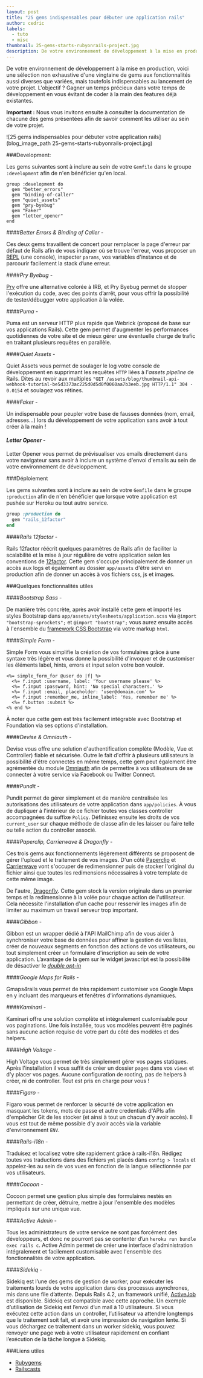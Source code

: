 ```yaml
---
layout: post
title: "25 gems indispensables pour débuter une application rails"
author: cedric
labels:
  - tuto
  - misc
thumbnail: 25-gems-starts-rubyonrails-project.jpg
description: De votre environnement de développement à la mise en production, voici une sélection non exhaustive d'une vingtaine de gems aux fonctionnalités aussi diverses que variées, toutefois indispensables au lancement de votre projet. L'objectif ? Gagner un temps précieux dans votre temps de développement en vous évitant de coder à la main des features déjà existantes.
---
```


De votre environnement de développement à la mise en production, voici une sélection non exhaustive d'une vingtaine de gems aux fonctionnalités aussi diverses que variées, mais toutefois indispensables au lancement de votre projet. L'objectif ? Gagner un temps précieux dans votre temps de développement en vous évitant de coder à la main des features déjà existantes.

**Important :** Nous vous invitons ensuite à consulter la documentation de chacune des gems présentées afin de savoir comment les utiliser au sein de votre projet.

![25 gems indispensables pour débuter votre application rails](blog_image_path 25-gems-starts-rubyonrails-project.jpg)


###Development:

Les gems suivantes sont à inclure au sein de votre `Gemfile` dans le groupe `:development` afin de n'en bénéficier qu'en local.

```
group :development do
  gem "better_errors"
  gem "binding-of-caller"
  gem "quiet_assets"
  gem "pry-byebug"
  gem "Faker"
  gem "letter_opener"
end
```

####*Better Errors & Binding of Caller* - [<i class="fa fa-github fa-1x"></i>](https://github.com/charliesome/better_errors)

Ces deux gems travaillent de concert pour remplacer la page d'erreur par défaut de Rails afin de vous indiquer où se trouve l'erreur, vous proposer un [REPL](http://en.wikipedia.org/wiki/Read%E2%80%93eval%E2%80%93print_loop) (une console), inspecter `params`, vos variables d'instance et de parcourir facilement la stack d’une erreur.

####*Pry Byebug* - [<i class="fa fa-github fa-1x"></i>](https://github.com/deivid-rodriguez/pry-byebug)

[Pry](https://vimeo.com/87710671) offre une alternative colorée à IRB, et Pry Byebug permet de stopper l'exécution du code, avec des points d’arrêt, pour vous offrir la possibilité de tester/débugger votre application à la volée.

####*Puma* - [<i class="fa fa-github fa-1x"></i>](https://github.com/puma/puma)

Puma est un serveur HTTP plus rapide que Webrick (proposé de base sur vos applications Rails). Cette gem permet d'augmenter les performances quotidiennes de votre site et de mieux gérer une éventuelle charge de trafic en traitant plusieurs requêtes en parallèle.


####*Quiet Assets* - [<i class="fa fa-github fa-1x"></i>](https://github.com/evrone/quiet_assets)

Quiet Assets vous permet de soulager le log votre console de développement en supprimant les requêtes `HTTP` liées à l'*assets pipeline* de Rails. Dites au revoir aux multiples `"GET /assets/blog/thumbnail-api-webhook-tutorial-be5d3373ac225d0d5d0f0060aa7b3eeb.jpg HTTP/1.1" 304 - 0.0154` et soulagez vos rétines.


####*Faker* - [<i class="fa fa-github fa-1x"></i>](https://github.com/stympy/faker)

Un indispensable pour peupler votre base de fausses données (nom, email, adresses...) lors du développement de votre application sans avoir à tout créer à la main !

#### *Letter Opener*  - [<i class="fa fa-github fa-1x"></i>](https://github.com/ryanb/letter_opener)

Letter Opener vous permet de prévisualiser vos emails directement dans votre navigateur sans avoir à inclure un système d'envoi d'emails au sein de votre environnement de développement.


###Déploiement

Les gems suivantes sont à inclure au sein de votre `Gemfile` dans le groupe `:production` afin de n'en bénéficier que lorsque votre application est pushée sur Heroku ou tout autre service.

```ruby
group :production do
  gem "rails_12factor"
end
```

####*Rails 12factor* - [<i class="fa fa-github fa-1x"></i>](https://github.com/heroku/rails_12factor)

Rails 12factor réécrit quelques paramètres de Rails afin de faciliter la scalabilité et la mise à jour régulière de votre application selon les conventions de [12factor](http://12factor.net). Cette gem s'occupe principalement de donner un accès aux logs et également au dossier `app/assets` d'être servi en production afin de donner un accès à vos fichiers css, js et images.


###Quelques fonctionnalités utiles

####*Bootstrap Sass* - [<i class="fa fa-github fa-1x"></i>](https://github.com/twbs/bootstrap-sass#a-ruby-on-rails)

De manière très concrète, après avoir installé cette gem et importé les styles Bootstrap dans `app/assets/stylesheets/application.scss` via  `@import "bootstrap-sprockets";` et `@import "bootstrap";` vous aurez ensuite accès à l'ensemble du [framework CSS Bootstrap](http://getbootstrap.com/) via votre markup `html`.


####*Simple Form* - [<i class="fa fa-github fa-1x"></i>](https://github.com/plataformatec/simple_form)

Simple Form vous simplifie la création de vos formulaires grâce à une syntaxe très légère et vous donne la possibilité d'invoquer et de customiser les éléments label, hints, errors et input selon votre bon vouloir.

```erb
<%= simple_form_for @user do |f| %>
  <%= f.input :username, label: 'Your username please' %>
  <%= f.input :password, hint: 'No special characters.' %>
  <%= f.input :email, placeholder: 'user@domain.com' %>
  <%= f.input :remember_me, inline_label: 'Yes, remember me' %>
  <%= f.button :submit %>
<% end %>
```

À noter que cette gem est très facilement intégrable avec Bootstrap et Foundation via ses options d'installation.


####*Devise & Omniauth* - [<i class="fa fa-github fa-1x"></i>](https://github.com/plataformatec/devise)

Devise vous offre une solution d'authentification complète (Modèle, Vue et Controller) fiable et sécurisée. Outre le fait d'offrir à plusieurs utilisateurs la possibilité d'être connectés en même temps, cette gem peut également être agrémentée du module [Omniauth](https://github.com/intridea/omniauth) afin de permettre à vos utilisateurs de se connecter à votre service via Facebook ou Twitter Connect.


####*Pundit* - [<i class="fa fa-github fa-1x"></i>](https://github.com/elabs/pundit)

Pundit permet de gérer simplement et de manière centralisée les autorisations des utilisateurs de votre application dans `app/policies`. À vous de dupliquer à l'intérieur de ce fichier toutes vos classes controller accompagnées du suffixe `Policy`. Définissez ensuite les droits de vos `current_user` sur chaque méthode de classe afin de les laisser ou faire telle ou telle action du controller associé.


####*Paperclip, Carrierwave & Dragonfly* - [<i class="fa fa-github fa-1x"></i>](https://github.com/thoughtbot/paperclip)

Ces trois gems aux fonctionnements légèrement différents se proposent de gérer l'upload et le traitement de vos images. D'un côté [Paperclip](https://github.com/thoughtbot/paperclip) et [Carrierwave](https://github.com/carrierwaveuploader/carrierwave) vont s'occuper de redimensionner puis de stocker l'original du fichier ainsi que toutes les redimensions nécessaires à votre template de cette même image.

De l'autre, [Dragonfly](https://github.com/markevans/dragonfly). Cette gem stock la version originale dans un premier temps et la redimensionne à la volée pour chaque action de l'utilisateur. Cela nécessite l'installation d'un cache pour resservir les images afin de limiter au maximum un travail serveur trop important.

####*Gibbon* - [<i class="fa fa-github fa-1x"></i>](https://github.com/amro/gibbon)

Gibbon est un wrapper dédié à l'API MailChimp afin de vous aider à synchroniser votre base de données pour affiner la gestion de vos listes, créer de nouveaux segments en fonction des actions de vos utilisateurs, ou tout simplement créer un formulaire d'inscription au sein de votre application. L’avantage de la gem sur le widget javascript est la possibilité de désactiver le [*double opt-in*](http://blog.mailchimp.com/double-opt-in-vs-single-opt-in-stats/)


####*Google Maps for Rails* - [<i class="fa fa-github fa-1x"></i>](https://github.com/apneadiving/Google-Maps-for-Rails)

Gmaps4rails vous permet de très rapidement customiser vos Google Maps en y incluant des marqueurs et fenêtres d'informations dynamiques.


####*Kaminari* - [<i class="fa fa-github fa-1x"></i>](https://github.com/amatsuda/kaminari)

Kaminari offre une solution complète et intégralement customisable pour vos paginations. Une fois installée, tous vos modèles peuvent être paginés sans aucune action requise de votre part du côté des modèles et des helpers.


####*High Voltage* - [<i class="fa fa-github fa-1x"></i>](https://github.com/thoughtbot/high_voltage)

High Voltage vous permet de très simplement gérer vos pages statiques. Après l'installation il vous suffit de créer un dossier `pages` dans vos `views` et d'y placer vos pages. Aucune configuration de rooting, pas de helpers à créer, ni de controller. Tout est pris en charge pour vous !

####*Figaro* - [<i class="fa fa-github fa-1x"></i>](https://github.com/laserlemon/figaro)

Figaro vous permet de renforcer la sécurité de votre application en masquant les tokens, mots de passe et autre credentials d'APIs afin d'empêcher Git de les stocker (et ainsi à tout un chacun d'y avoir accès). Il vous est tout de même possible d'y avoir accès via la variable d'environnement `ENV`.


####*Rails-i18n* - [<i class="fa fa-github fa-1x"></i>](https://github.com/svenfuchs/i18n)

Traduisez et localisez votre site rapidement grâce à rails-i18n. Rédigez toutes vos traductions dans des fichiers `yml` placés dans `config > locals` et appelez-les au sein de vos vues en fonction de la langue sélectionnée par vos utilisateurs.


####*Cocoon* - [<i class="fa fa-github fa-1x"></i>]()

Cocoon permet une gestion plus simple des formulaires nestés en permettant de créer, détruire, mettre à jour l'ensemble des modèles impliqués sur une unique vue.


####*Active Admin* - [<i class="fa fa-github fa-1x"></i>](https://github.com/activeadmin/activeadmin)

Tous les administrateurs de votre service ne sont pas forcément des développeurs, et donc ne pourront pas se contenter d’un `heroku run bundle exec rails c`. Active Admin permet de créer une interface d'administration intégralement et facilement customisable avec l'ensemble des fonctionnalités de votre application.


####*Sidekiq* - [<i class="fa fa-github fa-1x"></i>](https://github.com/mperham/sidekiq)

Sidekiq est l’une des gems de gestion de worker, pour exécuter les traitements lourds de votre application dans des processus asynchrones, mis dans une file d’attente. Depuis Rails 4.2, un framework unifié, [ActiveJob](http://edgeguides.rubyonrails.org/active_job_basics.html) est disponible. Sidekiq est compatible avec cette approche. Un exemple d’utilisation de Sidekiq est l’envoi d’un mail à 10 utilisateurs. Si vous exécutez cette action dans un controller, l’utilisateur va attendre longtemps que le traitement soit fait, et avoir une impression de navigation lente. Si vous déchargez ce traitement dans un worker sidekiq, vous pouvez renvoyer une page web à votre utilisateur rapidement en confiant l’exécution de la tâche longue à Sidekiq.


###Liens utiles

- [Rubygems](https://rubygems.org/gems)
- [Railscasts](http://railscasts.com/)
